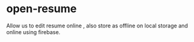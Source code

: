 # open-resume
Allow us to edit resume online , also store as offline on local storage and online using firebase.
